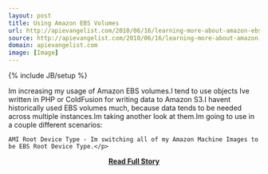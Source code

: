 ```yaml
---
layout: post
title: Using Amazon EBS Volumes
url: http://apievangelist.com/2010/06/16/learning-more-about-amazon-ebs-volumes/
source: http://apievangelist.com/2010/06/16/learning-more-about-amazon-ebs-volumes/
domain: apievangelist.com
image: [Image]
---
```

{% include JB/setup %}<p>Im increasing my usage of Amazon EBS volumes.I tend to use objects Ive written in PHP or ColdFusion for writing data to Amazon S3.I havent historically used EBS volumes much, because data tends to be needed across multiple instances.Im taking another look at them.Im going to use in a couple different scenarios:

	AMI Root Device Type - Im switching all of my Amazon Machine Images to be EBS Root Device Type.</p>
<center><p><a href="http://apievangelist.com/2010/06/16/learning-more-about-amazon-ebs-volumes/" style='padding:25px; font-sze:18px; font-weight: bold;'>Read Full Story</a></p></center>
